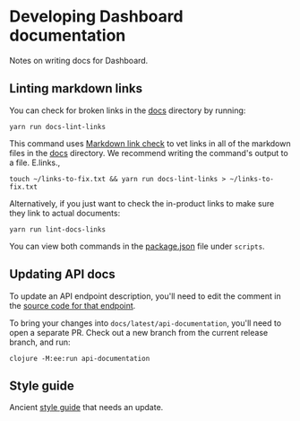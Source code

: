 # Developing Dashboard documentation

Notes on writing docs for Dashboard.

## Linting markdown links

You can check for broken links in the [docs](../) directory by running:

```
yarn run docs-lint-links
```

This command uses [Markdown link check](https://github.com/tcort/markdown-link-check) to vet links in all of the markdown files in the [docs](../) directory. We recommend writing the command's output to a file. E.links.,

```
touch ~/links-to-fix.txt && yarn run docs-lint-links > ~/links-to-fix.txt
```

Alternatively, if you just want to check the in-product links to make sure they link to actual documents:

```
yarn run lint-docs-links
```

You can view both commands in the [package.json](https://github.com/metabase/metabase/blob/master/package.json) file under `scripts`.

## Updating API docs

To update an API endpoint description, you'll need to edit the comment in the [source code for that endpoint](https://github.com/metabase/metabase/tree/master/src/metabase/api).

To bring your changes into `docs/latest/api-documentation`, you'll need to open a separate PR. Check out a new branch from the current release branch, and run:

```
clojure -M:ee:run api-documentation
```

## Style guide

Ancient [style guide](https://github.com/metabase/metabase/wiki/Writing-style-guide-for-documentation-and-blog-posts-(WIP)) that needs an update.


